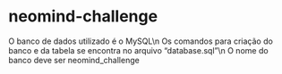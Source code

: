 # neomind-challenge
O banco de dados utilizado é o MySQL\n
Os comandos para criação do banco e da tabela se encontra no arquivo “database.sql”\n
O nome do banco deve ser neomind_challenge
